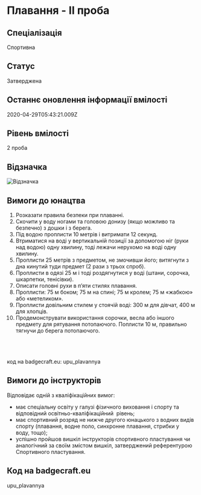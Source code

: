 # Плавання - ІІ проба

## Спеціалізація

Спортивна

## Статус

Затверджена

## Останнє оновлення інформації вмілості

2020-04-29T05:43:21.009Z

## Рівень вмілості

2 проба

## Відзначка

![Відзначка](../images/Plavannia_II_sport/________.jpg)

## Вимоги до юнацтва

<ol><li>Розказати правила безпеки при плаванні.</li><li>Скочити у воду ногами та головою донизу (якщо можливо та безпечно) з дошки і з берега.</li><li>Під водою проплисти 10 метрів і витримати 12 секунд.</li><li>Втриматися на воді у вертикальній позиції за допомогою ніг (руки над водою) одну хвилину, тоді лежачи нерухомо на воді одну хвилину.</li><li>Проплисти 25 метрів з предметом, не змочивши його; витягнути з дна кинутий туди предмет (2 рази з трьох спроб).</li><li>Проплисти в одязі 25 м і тоді роздягнутися у воді (штани, сорочка, шкарпетки, тенісівки).</li><li>Описати головні рухи в п’яти стилях плавання.</li><li>Проплисти: 75 м боком; 75 м на спині; 75 м кролем; 75 м «жабкою» або «метеликом».</li><li>Проплисти довільним стилем у стоячій воді: 300 м для дівчат, 400 м для хлопців.</li><li>Продемонструвати використання сорочки, весла або іншого предмету для рятування потопаючого. Поплисти 10 м, правильно тягнучи до берега потопаючого.</li></ol><br><span><br><br></span>код на badgecraft.eu: upu_plavannya<br>

## Вимоги до інструкторів

<p>Відповідає одній з кваліфікаційних вимог:</p><ul><li>має спеціальну освіту у галузі фізичного виховання і спорту та відповідний освітньо-кваліфікаційний&nbsp; рівень;</li><li>має спортивний розряд не нижче другого юнацького з водних видів спорту (плавання, водне поло, синхронне плавання, стрибки у воду,&nbsp;тощо);</li><li>успішно пройшов вишкіл інструкторів спортивного пластування чи аналогічний за своїм змістом вишкіл, затверджений референтурою Спортивного пластування.</li></ul>

## Код на badgecraft.eu

upu_plavannya